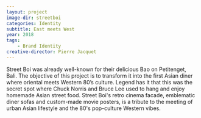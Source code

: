 ```yaml
---
layout: project
image-dir: streetboi
categories: Identity
subtitle: East meets West
year: 2018
tags: 
    - Brand Identity
creative-director: Pierre Jacquet
---
```

Street Boi was already well-known for their delicious Bao on Petitenget, Bali. The objective of this project is to transform it into the first Asian diner where oriental meets Western 80’s culture. Legend has it that this was the secret spot where Chuck Norris and Bruce Lee used to hang and enjoy homemade Asian street food. Street Boi's retro cinema facade, emblematic diner sofas and custom-made movie posters, is a tribute to the meeting of urban Asian lifestyle and the 80's pop-culture Western vibes.